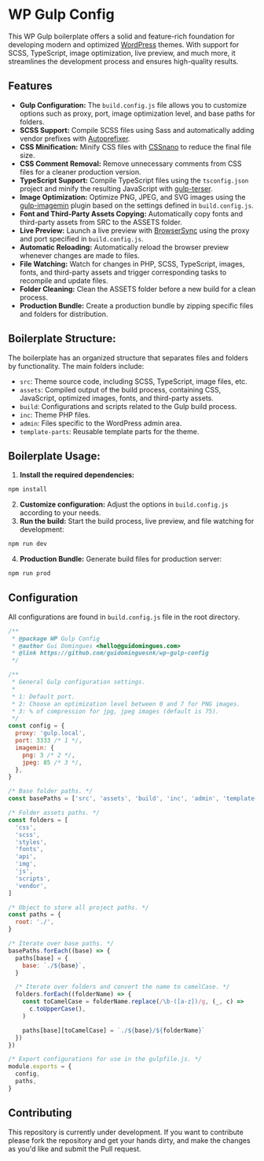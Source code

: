 # WP Gulp Config

This WP Gulp boilerplate offers a solid and feature-rich foundation for developing modern and optimized [WordPress](https://br.wordpress.org/) themes. With support for SCSS, TypeScript, image optimization, live preview, and much more, it streamlines the development process and ensures high-quality results.

## Features

- **Gulp Configuration:** The `build.config.js` file allows you to customize options such as proxy, port, image optimization level, and base paths for folders.
- **SCSS Support:** Compile SCSS files using Sass and automatically adding vendor prefixes with [Autoprefixer](https://github.com/postcss/autoprefixer).
- **CSS Minification:** Minify CSS files with [CSSnano](https://github.com/cssnano/cssnano) to reduce the final file size.
- **CSS Comment Removal:** Remove unnecessary comments from CSS files for a cleaner production version.
- **TypeScript Support:** Compile TypeScript files using the `tsconfig.json` project and minify the resulting JavaScript with [gulp-terser](https://github.com/duan602728596/gulp-terser).
- **Image Optimization:** Optimize PNG, JPEG, and SVG images using the [gulp-imagemin](https://github.com/sindresorhus/gulp-imagemin) plugin based on the settings defined in `build.config.js`.
- **Font and Third-Party Assets Copying:** Automatically copy fonts and third-party assets from SRC to the ASSETS folder.
- **Live Preview:** Launch a live preview with [BrowserSync](https://github.com/BrowserSync/browser-sync) using the proxy and port specified in `build.config.js`.
- **Automatic Reloading:** Automatically reload the browser preview whenever changes are made to files.
- **File Watching:** Watch for changes in PHP, SCSS, TypeScript, images, fonts, and third-party assets and trigger corresponding tasks to recompile and update files.
- **Folder Cleaning:** Clean the ASSETS folder before a new build for a clean process.
- **Production Bundle:** Create a production bundle by zipping specific files and folders for distribution.

## Boilerplate Structure:

The boilerplate has an organized structure that separates files and folders by functionality. The main folders include:

- `src`: Theme source code, including SCSS, TypeScript, image files, etc.
- `assets`: Compiled output of the build process, containing CSS, JavaScript, optimized images, fonts, and third-party assets.
- `build`: Configurations and scripts related to the Gulp build process.
- `inc`: Theme PHP files.
- `admin`: Files specific to the WordPress admin area.
- `template-parts`: Reusable template parts for the theme.

## Boilerplate Usage:

1. **Install the required dependencies:**
```sh
npm install
```
2. **Customize configuration:** Adjust the options in `build.config.js` according to your needs.
3. **Run the build:** Start the build process, live preview, and file watching for development:
```sh
npm run dev
```
4. **Production Bundle:** Generate build files for production server:
```sh
npm run prod
```

## Configuration
All configurations are found in `build.config.js` file in the root directory.

```js
/**
 * @package WP Gulp Config
 * @author Gui Domingues <hello@guidomingues.com>
 * @link https://github.com/guidominguesnk/wp-gulp-config
 */

/**
 * General Gulp configuration settings.
 *
 * 1: Default port.
 * 2: Choose an optimization level between 0 and 7 for PNG images.
 * 3: % of compression for jpg, jpeg images (default is 75).
 */
const config = {
  proxy: 'gulp.local',
  port: 3333 /* 1 */,
  imagemin: {
    png: 3 /* 2 */,
    jpeg: 85 /* 3 */,
  },
}

/* Base folder paths. */
const basePaths = ['src', 'assets', 'build', 'inc', 'admin', 'template-parts']

/* Folder assets paths. */
const folders = [
  'css',
  'scss',
  'styles',
  'fonts',
  'api',
  'img',
  'js',
  'scripts',
  'vendor',
]

/* Object to store all project paths. */
const paths = {
  root: './',
}

/* Iterate over base paths. */
basePaths.forEach((base) => {
  paths[base] = {
    base: `./${base}`,
  }

  /* Iterate over folders and convert the name to camelCase. */
  folders.forEach((folderName) => {
    const toCamelCase = folderName.replace(/\b-([a-z])/g, (_, c) =>
      c.toUpperCase(),
    )

    paths[base][toCamelCase] = `./${base}/${folderName}`
  })
})

/* Export configurations for use in the gulpfile.js. */
module.exports = {
  config,
  paths,
}
```

## Contributing
This repository is currently under development. If you want to contribute please fork the repository and get your hands dirty, and make the changes as you'd like and submit the Pull request.
